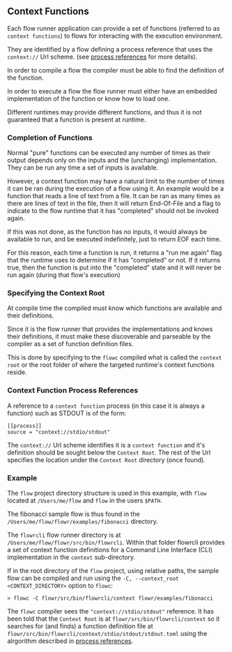## Context Functions
Each flow runner application can provide a set of functions (referred to as `context functions`) to flows for 
interacting with the execution environment.

They are identified by a flow defining a process reference that uses the `context://` Url scheme.
(see [process references](process_references.md) for more details).

In order to compile a flow the compiler must be able to find the definition of the function.

In order to execute a flow the flow runner must either have an embedded implementation of the function or
know how to load one.

Different runtimes may provide different functions, and thus it is not guaranteed that a function is present 
at runtime.

### Completion of Functions
Normal "pure" functions can be executed any number of times as their output depends only on the inputs and the
(unchanging) implementation. They can be run any time a set of inputs is available.

However, a context function may have a natural limit to the number of times it can be ran during the execution of
a flow using it. An example would be a function that reads a line of text from a file. It can be ran as many times
as there are lines of text in the file, then it will return End-Of-File and a flag to indicate to the flow runtime
that it has "completed" should not be invoked again.

If this was not done, as the function has no inputs, it would always be available to run, and be executed 
indefinitely, just to return EOF each time. 

For this reason, each time a function is run, it returns a "run me again" flag that the runtime uses to determine
if it has "completed" or not. If it returns true, then the function is put into the "completed" state and it will
never be run again (during that flow's execution)

### Specifying the Context Root
At compile time the compiled must know which functions are available and their definitions.

Since it is the flow runner that provides the implementations and knows their definitions, it must make these
discoverable and parseable by the compiler as a set of function definition files.

This is done by specifying to the `flowc` compiled what is called the `context root` or the root folder of 
where the targeted runtime's context functions reside.

### Context Function Process References
A reference to a `context function` process (in this case it is always a function) such as STDOUT is of the form:
```
[[process]]
source = "context://stdio/stdout"
```

The `context://` Url scheme identifies it is a `context function` and it's definition should be sought below
the `Context Root`. The rest of the Url specifies the location under the `Context Root` directory (once found).

### Example
The `flow` project directory structure is used in this example, with `flow` located at `/Users/me/flow` and 
`flow` in the users `$PATH`.

The fibonacci sample flow is thus found in the `/Users/me/flow/flowr/examples/fibonacci` directory.

The `flowrcli` flow runner directory is at `/Users/me/flow/flowr/src/bin/flowrcli`. 
Within that folder flowrcli provides a set of context function definitions for a Command Line Interface (CLI) 
implementation in the `context` sub-directory.

If in the root directory of the `flow` project, using relative paths, the sample flow can be compiled and 
run using the `-C, --context_root <CONTEXT_DIRECTORY>` option to `flowc`:
```
> flowc -C flowr/src/bin/flowrcli/context flowr/examples/fibonacci
```

The `flowc` compiler sees the `"context://stdio/stdout"` reference. It has been told that the `Context Root` is
at `flowr/src/bin/flowrcli/context` so it searches for (and finds) a function definition file at 
`flowr/src/bin/flowrcli/context/stdio/stdout/stdout.toml`
using the alrgorithm described in [process references](process_references.md).
